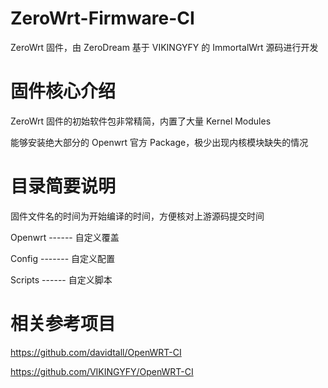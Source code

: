 # ZeroWrt-Firmware-CI

ZeroWrt 固件，由 ZeroDream 基于 VIKINGYFY 的 ImmortalWrt 源码进行开发

# 固件核心介绍

ZeroWrt 固件的初始软件包非常精简，内置了大量 Kernel Modules

能够安装绝大部分的 Openwrt 官方 Package，极少出现内核模块缺失的情况

# 目录简要说明

固件文件名的时间为开始编译的时间，方便核对上游源码提交时间

Openwrt ------ 自定义覆盖

Config ------- 自定义配置

Scripts ------ 自定义脚本

# 相关参考项目

https://github.com/davidtall/OpenWRT-CI

https://github.com/VIKINGYFY/OpenWRT-CI
